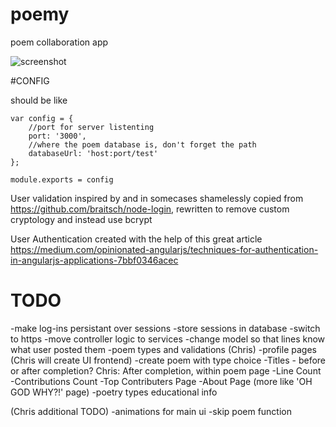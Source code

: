 # poemy
poem collaboration app

![screenshot](screenie_1.png "screenie")

#CONFIG

should be like

```
var config = {
    //port for server listenting
    port: '3000',
    //where the poem database is, don't forget the path
    databaseUrl: 'host:port/test'
};

module.exports = config
```

User validation inspired by and in somecases shamelessly copied from https://github.com/braitsch/node-login, rewritten to remove custom cryptology and instead use bcrypt

User Authentication created with the help of this great article https://medium.com/opinionated-angularjs/techniques-for-authentication-in-angularjs-applications-7bbf0346acec

# TODO
-make log-ins persistant over sessions
-store sessions in database
-switch to https
-move controller logic to services
-change model so that lines know what user posted them
-poem types and validations (Chris)
-profile pages (Chris will create UI frontend)
-create poem with type choice
-Titles - before or after completion? Chris: After completion, within poem page
-Line Count
-Contributions Count
-Top Contributers Page
-About Page (more like 'OH GOD WHY?!' page)
-poetry types educational info

(Chris additional TODO)
-animations for main ui
-skip poem function
